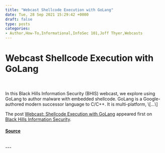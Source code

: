 ```yaml
---
title: "Webcast Shellcode Execution with GoLang"
date: Tue, 28 Sep 2021 15:29:42 +0000
draft: false
type: posts
categories: 
- Author,How-To,Informational,InfoSec 101,Joff Thyer,Webcasts
---
```

# Webcast Shellcode Execution with GoLang

<br/>

<br/>
In this Black Hills Information Security (BHIS) webcast, we explore using GoLang to author malware with embedded shellcode. GoLang is a Google-authored modern successor language to C/C++. It is multi-platform, \[…\]

The post [Webcast: Shellcode Execution with GoLang](https://www.blackhillsinfosec.com/webcast-shellcode-execution-with-golang/) appeared first on [Black Hills Information Security](https://www.blackhillsinfosec.com).

#### [Source](https://www.blackhillsinfosec.com/webcast-shellcode-execution-with-golang/)

<br/>
---
